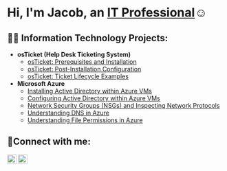 <h1>Hi, I'm Jacob, an <a href="https://linkedin.com/in/jacob-oquendo-b8359323a">IT Professional</a>☺</h1>

<h2>👨‍💻 Information Technology Projects:</h2>

- <b>osTicket (Help Desk Ticketing System)</b>
  - [osTicket: Prerequisites and Installation](https://github.com/jacob-Oq/osticket-prereqs)
  - [osTicket: Post-Installation Configuration](https://github.com/jacob-Oq/post-install-config)
  - [osTicket: Ticket Lifecycle Examples](https://github.com/jacob-Oq/ticket-lifecycle)
- <b>Microsoft Azure</b>
  - [Installing Active Directory within Azure VMs](https://github.com/jacob-Oq/install-ad)
  - [Configuring Active Directory within Azure VMs](https://github.com/jacob-Oq/configure-ad)
  - [Network Security Groups (NSGs) and Inspecting Network Protocols](https://github.com/jacob-Oq/azure-network-protocols)
  - [Understanding DNS in Azure](https://github.com/jacob-Oq/intuition-dns)
  - [Understanding File Permissions in Azure](https://github.com/jacob-Oq/file-permissions)

<h2>🤳Connect with me:</h2>

[<img align="left" alt="Jacob | Twitter" width="22px" src="https://cdn.jsdelivr.net/npm/simple-icons@v3/icons/twitter.svg" />][twitter]
[<img align="left" alt="Jacob | LinkedIn" width="22px" src="https://cdn.jsdelivr.net/npm/simple-icons@v3/icons/linkedin.svg" />][linkedin]


[twitter]: https://twitter.com/8hozumi8
[linkedin]: https://linkedin.com/in/jacob-oquendo-b8359323a

